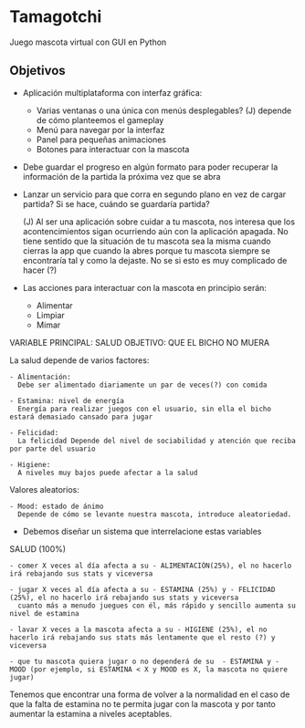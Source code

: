 # Tamagotchi

Juego mascota virtual con GUI en Python 

## Objetivos

- Aplicación multiplataforma con interfaz gráfica:
  - Varias ventanas o una única con menús desplegables? (J) depende de cómo planteemos el gameplay
  - Menú para navegar por la interfaz
  - Panel para pequeñas animaciones
  - Botones para interactuar con la mascota
  
- Debe guardar el progreso en algún formato para poder recuperar la información de la partida la próxima vez que se abra
- Lanzar un servicio para que corra en segundo plano en vez de cargar partida? Si se hace, cuándo se guardaría partida?

    (J) Al ser una aplicación sobre cuidar a tu mascota, nos interesa que los acontencimientos sigan ocurriendo aún con la aplicación apagada. No tiene         sentido que la situación de tu mascota sea la misma cuando cierras la app que cuando la abres porque tu mascota siempre se encontraría tal y como la       dejaste. No se si esto es muy complicado de hacer (?)

- Las acciones para interactuar con la mascota en principio serán:
  - Alimentar
  - Limpiar
  - Mimar

VARIABLE PRINCIPAL: SALUD   OBJETIVO: QUE EL BICHO NO MUERA
 
La salud depende de varios factores:
 
    - Alimentación:
      Debe ser alimentado diariamente un par de veces(?) con comida
 
    - Estamina: nivel de energía
      Energía para realizar juegos con el usuario, sin ella el bicho estará demasiado cansado para jugar
      
    - Felicidad:
      La felicidad Depende del nivel de sociabilidad y atención que reciba por parte del usuario
      
    - Higiene:  
      A niveles muy bajos puede afectar a la salud
      
Valores aleatorios:

    - Mood: estado de ánimo
      Depende de cómo se levante nuestra mascota, introduce aleatoriedad.
      
      
- Debemos diseñar un sistema que interrelacione estas variables

SALUD (100%)

    - comer X veces al día afecta a su - ALIMENTACIÓN(25%), el no hacerlo irá rebajando sus stats y viceversa
    
    - jugar X veces al día afecta a su - ESTAMINA (25%) y - FELICIDAD (25%), el no hacerlo irá rebajando sus stats y viceversa
      cuanto más a menudo juegues con él, más rápido y sencillo aumenta su nivel de estamina
                                 
    - lavar X veces a la mascota afecta a su - HIGIENE (25%), el no hacerlo irá rebajando sus stats más lentamente que el resto (?) y viceversa

    - que tu mascota quiera jugar o no dependerá de su  - ESTAMINA y - MOOD (por ejemplo, si ESTAMINA < X y MOOD es X, la mascota no quiere jugar)
                           
Tenemos que encontrar una forma de volver a la normalidad en el caso de que la falta de estamina no te permita jugar con la mascota y por tanto aumentar la estamina a niveles aceptables.                                                                                               
